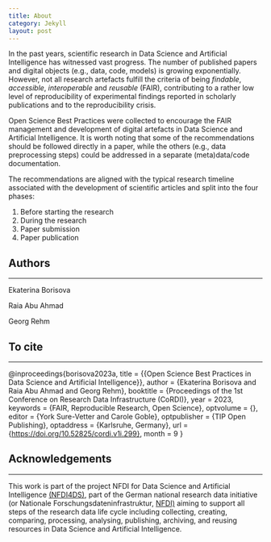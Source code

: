 ```yaml
---
title: About
category: Jekyll
layout: post
---
```


In the past years, scientific research in Data Science and Artificial Intelligence has witnessed vast progress. The number of published papers and digital objects (e.g., data, code, models) is growing exponentially. However, not all research artefacts fulfill the criteria of being *findable*, *accessible*, *interoperable* and *reusable* (FAIR), contributing to a rather low level of reproducibility of experimental findings reported in scholarly publications and to the reproducibility crisis.

Open Science Best Practices were collected to encourage the FAIR management and development of digital artefacts in Data Science and Artificial Intelligence. It is worth noting that some of the recommendations should be followed directly in a paper, while the others (e.g., data preprocessing steps) could be addressed in a separate (meta)data/code documentation.

The recommendations are aligned with the typical research timeline associated with the development of scientific articles and split into the four phases:
1. Before starting the research
2. During the research
3. Paper submission
4. Paper publication


## Authors
--------------------------------------------------------------------------------------------

Ekaterina Borisova

Raia Abu Ahmad

Georg Rehm


## To cite
--------------------------------------------------------------------------------------------

@inproceedings{borisova2023a,
  title = {{Open Science Best Practices in Data Science and Artificial
                  Intelligence}},
  author = {Ekaterina Borisova and Raia Abu Ahmad and Georg Rehm},
  booktitle = {Proceedings of the 1st Conference on Research Data
                  Infrastructure (CoRDI)},
  year = 2023,
  keywords = {FAIR, Reproducible Research, Open Science},
  optvolume = {},
  editor = {York Sure-Vetter and Carole Goble},
  optpublisher = {TIP Open Publishing},
  optaddress = {Karlsruhe, Germany},
  url = {https://doi.org/10.52825/cordi.v1i.299},
  month = 9
}

## Acknowledgements
--------------------------------------------------------------------------------------------

This work is part of the project NFDI for Data Science and Artificial Intelligence [(NFDI4DS)](https://www.nfdi4datascience.de), part of the German national research data initiative (or Nationale Forschungsdateninfrastruktur, [NFDI)](https://www.nfdi.de/?) aiming to support all steps of the research data life cycle including collecting, creating, comparing, processing, analysing, publishing, archiving, and reusing resources in Data Science and Artificial Intelligence.
